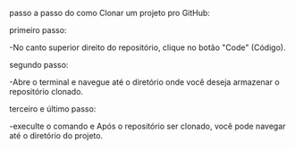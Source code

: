 passo a passo do como Clonar um projeto pro GitHub:

primeiro passo:

-No canto superior direito do repositório, clique no botão "Code" (Código).

segundo passo:

-Abre o terminal e navegue até o  diretório onde você deseja armazenar o repositório clonado.

terceiro e último passo:

-execulte o comando e Após o repositório ser clonado, você pode navegar até o diretório do projeto.
